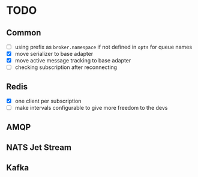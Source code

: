 # TODO

## Common

-   [ ] using prefix as `broker.namespace` if not defined in `opts` for queue names
-   [x] move serializer to base adapter
-   [x] move active message tracking to base adapter
-   [ ] checking subscription after reconnecting

## Redis

-   [x] one client per subscription
-   [ ] make intervals configurable to give more freedom to the devs

## AMQP

## NATS Jet Stream

## Kafka

